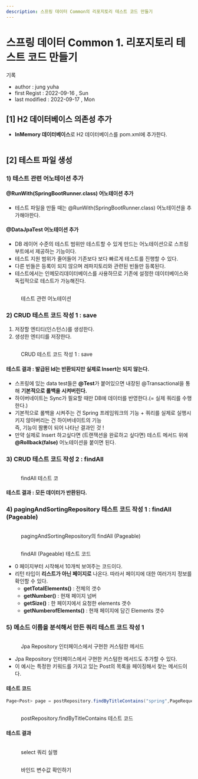 ```yaml
---
description: 스프링 데이터 Common의 리포지토리 테스트 코드 만들기
---
```


# 스프링 데이터 Common 1. 리포지토리 테스트 코드 만들기

기록&#x20;

* author : jung yuha
* first Regist : 2022-09-16 , Sun
* last modified : 2022-09-17 , Mon

## \[1] H2 데이터베이스 의존성 추가

* **InMemory 데이터베이스**로 H2 데이터베이스를 pom.xml에 추가한다.

<figure><img src="../../.gitbook/assets/image (4) (2).png" alt=""><figcaption></figcaption></figure>

## \[2] 테스트 파일 생성

### 1) 테스트 관련 어노테이션 추가

#### @RunWith(SpringBootRunner.class) 어노테이션 추가

* 테스트 파일을 만들 때는 @RunWith(SpringBootRunner.class) 어노테이션을 추가해야한다.

#### @DataJpaTest 어노테이션 추가

* DB 레이어 수준의 테스트 범위만 테스트할 수 있게 만드는 어노테이션으로 스프링 부트에서 제공하는 기능이다.
* 테스트 지원 범위가 줄어들어 기존보다 보다 빠르게 테스트를 진행할 수 있다.
* 다른 빈들은 등록이 되지 않으며 레파지토리와 관련된 빈들만 등록된다.
* 테스트에서는 인메모리데이터베이스를 사용하므로 기존에 설정한 데이터베이스와 독립적으로 테스트가 가능해진다.

<figure><img src="../../.gitbook/assets/image (3) (1).png" alt=""><figcaption><p> 테스트 관련 어노테이션</p></figcaption></figure>

### 2) CRUD 테스트 코드 작성 1 : save

1. 저장할 엔티티(인스턴스)를 생성한다.
2. 생성한 엔티티를 저장한다.

<figure><img src="../../.gitbook/assets/image (1) (1).png" alt=""><figcaption><p> CRUD 테스트 코드 작성 1 : save</p></figcaption></figure>

#### 테스트 결과 : 발급된 Id는 반환되지만 실제로 Insert는 되지 않는다.

* 스프링에 있는 data test들은  **@Test**가 붙어있으면 내장된 @Transactional을 통해  **기본적으로 롤백을 시켜버린다.**
* 하이버네이트는 Sync가 필요할 때만 DB에 데이터를 반영한다.(= 실제 쿼리를 수행한다.)
* 기본적으로 롤백을 시켜주는 건 Spring 프레임워크의 기능 + 쿼리를 실제로 실행시키지 않아버리는 건 하이버네이트의 기능 \
  즉, 기능이 짬뽕이 되어 나타난 결과인 것 !
* 만약 실제로 Insert 하고싶다면 (트랜잭션을 완료하고 싶다면) 테스트 메서드 위에 **@Rollback(false)** 어노테이션을 붙이면 된다.

### 3) CRUD 테스트 코드 작성 2 : findAll

<figure><img src="../../.gitbook/assets/image.png" alt=""><figcaption><p> findAll 테스트 코</p></figcaption></figure>

#### 테스트 결과 : 모든 데이터가 반환된다.

### 4) pagingAndSortingRepository 테스트 코드 작성 1 : findAll (Pageable)

<figure><img src="../../.gitbook/assets/image (2).png" alt=""><figcaption><p> pagingAndSortingRepository의 findAll (Pageable)</p></figcaption></figure>

<figure><img src="../../.gitbook/assets/image (8).png" alt=""><figcaption><p> findAll (Pageable) 테스트 코드</p></figcaption></figure>

* 0 페이지부터 시작해서 10개씩 보여주는 코드이다.
* 리턴 타입이 **리스트가 아닌 페이지로** 나온다. 따라서 페이지에 대한 여러가지 정보를 확인할 수 있다.
  * **getTotalElements()** : 전체의 갯수
  * **getNumber()** : 현재 페이지 넘버
  * **getSize()** : 한 페이지에서 요청한 elements 갯수
  * **getNumberofElements()** : 현재 페이지에 담긴 Elements 갯수

### 5) **메소드 이름을 분석해서 만든 쿼리**  테스트 코드 작성 1

<figure><img src="../../.gitbook/assets/image (1).png" alt=""><figcaption><p> Jpa Repository 인터페이스에서 구현한 커스텀한 메서드</p></figcaption></figure>

* Jpa Repository 인터페이스에서 구현한 커스텀한 메서드도 추가할 수 있다.
* 이 예시는 특정한 키워드를 가지고 있는 Post의 목록을 페이징해서 찾는 메서드이다.

#### 테스트 코드

```java
Page<Post> page = postRepository.findByTitleContains("spring",PageRequest.of(0,10);
```

<figure><img src="../../.gitbook/assets/image (3).png" alt=""><figcaption><p> postRepository.findByTitleContains 테스트 코드 </p></figcaption></figure>

#### 테스트 결과

<figure><img src="../../.gitbook/assets/image (9).png" alt=""><figcaption><p> select 쿼리 실행</p></figcaption></figure>

<figure><img src="../../.gitbook/assets/image (5).png" alt=""><figcaption><p> 바인드 변수값 확인하기</p></figcaption></figure>



